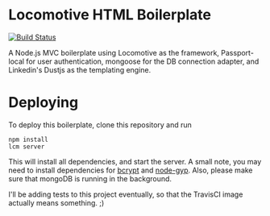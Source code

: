 Locomotive HTML Boilerplate
===========================

[![Build Status](https://travis-ci.org/bacongobbler/lootninja.png?branch=master)](https://travis-ci.org/bacongobbler/lootninja)

A Node.js MVC boilerplate using Locomotive as the framework, Passport-local for user authentication, mongoose for the DB connection adapter, and Linkedin's Dustjs as the templating engine.

# Deploying

To deploy this boilerplate, clone this repository and run

    npm install
    lcm server

This will install all dependencies, and start the server. A small note, you may need to install dependencies for [bcrypt](https://github.com/TooTallNate/node.bcrypt.js) and
[node-gyp](https://github.com/TooTallNate/node-gyp). Also, please make sure that mongoDB is running in the background.

I'll be adding tests to this project eventually, so that the TravisCI image actually means something. ;)

